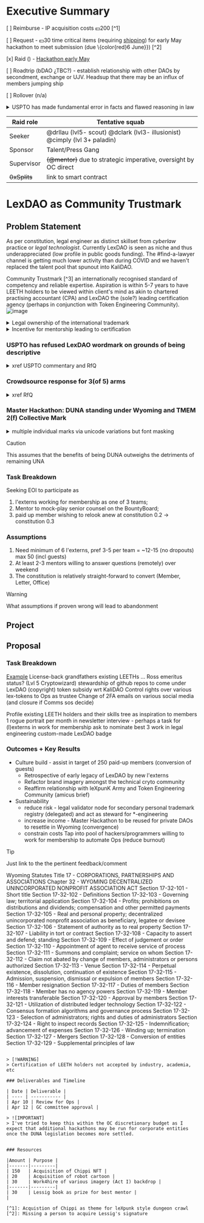 # Executive Summary
<!-- as per gitbook [page](https://gitbook.lexdao.net/untitled/grants-committee-charter/grant-proposals) -->

<!-- these are not necessarily exclusive -->

[ ] Reimburse - IP acquisition costs 💵200 [^1] 

[ ] Request - 💵30 time critical items (requiring [shipping](https://www.barnesandnoble.com/w/code-lawrence-lessig/1125858146)) for early May hackathon to meet submission (due \\{color{red}6 June}}) [^2]

[x] Raid () - [Hackathon early May](https://github.com/drllau/hackathon-)
<!-- for non-raids you can ignore the details and just have summary lines -->

[ ] Roadtrip (bDAO ¿TBC?) - establish relationship with other DAOs by secondment, exchange or UJV. Headsup that there may be an influx of members jumping ship

[ ] Rollover (n/a)

<details>
<summary>USPTO has made fundamental error in facts and flawed reasoning in law</summary>

![image](https://github.com/lexDAO/LexDAO-Official-Policies/assets/14944510/08edc08e-0d21-4378-9567-17ac7a5ca93a)


The target audience is decision makers on RetroPGF whilst beneficiaries are the public at large. Hence their search domain ignored the cryptopunk subculture where LexDAO has symbolic, suggestive, and functional traits.
![image](https://github.com/lexDAO/DAO-Proposals/assets/14944510/05bb959d-b1ec-41df-a364-4a85659cbf9b)

</details>

| Raid role | Tentative squab |
|-----------|-----------------|
| Seeker    | @drllau (lvl5- scout) @dclark (lvl3- illusionist) @cimply (lvl 3+ paladin) |
| Sponsor   | Talent/Press Gang |
| Supervisor | ~~(@mentor)~~ due to strategic imperative, oversight by OC direct|
| ~~0xSplits~~ | link to smart contract |
<!-- remove the ~~ if any of the options apply, supervisor for (l)externs -->

# LexDAO as Community Trustmark

## Problem Statement

As per constitution, legal engineer as distinct skillset from _cyberlaw_ practice or _legal technologist_. Currently LexDAO is seen as niche and thus underappreciated (low profile in public goods funding). The #find-a-lawyer channel is getting much lower activity than during COVID and we haven't replaced the talent pool that spunout into KaliDAO.

Community Trustmark [^3] an internationally recognised standard of competency and reliable expertise. Aspiration is within 5-7 years to have LEETH holders to be viewed within client's mind as akin to chartered practising accountant (CPA) and LexDAO the (sole?) leading certification agency (perhaps in conjunction with Token Engineering Community).
![image](https://github.com/lexDAO/DAO-Proposals/assets/14944510/be835e2c-7f58-4706-beb3-6c6f19c5e71e)

<details>
<summary>Legal ownership of the international trademark</summary>
1. USPTO registered trademark

2. WIPO Madrid submission under LexDAO LLC

3. Sale/license-back DAO LLC ↔ (Wyoming) LexDAO
</details>

<details>
<summary>Incentive for mentorship leading to certification</summary><br>
Law firms have summer internship and courts clerkship. As a **practice**, we should expose members to web3 processes via the mentor-apprenticeship model and peer recognition of skills. As we can't offer salary nor significance (in administrating justice), we default to satisfaction in being on peripheral of emerging institutions (Ethereum Cat Herder standards formation) or exposure to thought leadership (Ross Ricardian contracts). We also need to point out the demand for H-shaped skills by cultivating a talent pipeline (which law firms can outsource tasks) or a safe haven for transitional members to build up solo-practices (rogue gallery) with priority referral in #find-a-lawyer channel. 
</details>

### USPTO has refused LexDAO wordmark on grounds of being descriptive

<details>
<summary>xref USPTO commentary and RfQ</summary><br>
- timeline is tight (6 Jun hard as extension already granted)
	
- need sale/licenseback from Ross,
- 
- ratification from LEETH holders (75% supramajority)
</details>

### Crowdsource response for 3(of 5) arms 
<details>
<summary>xref RfQ</summary><br>
- easier to forcefeed legal philosophy to mid-age developers than teach coding;
	
- arms race in AI acquisition will strand laggard law firms
- 
- seek sponsorship from existing law firms with Legal Engineering practice
</details>

### Master Hackathon: DUNA standing under Wyoming and TMEM 2(f) Collective Mark

<details>
<summary>multiple individual marks via unicode variations but font masking</summary>
<br>

LexDAO (without fancy emoji) as a umbrella IP for arbitrary pods.
Members obtaining LEETH-a| (1st gen bar-rogue, 2nd gen neo-class)

- current good practice is a Panama combined foundation + company
- functionally equivalent to DUNA + offshore "Office" (rep/proj Office)
- Corporate Transparency Act does not apply to DUNA - run subsequent HOW2 reflag hackathons
- opportunity to host conversation wrt grandfathering in LEETH and new skill-tree
</details>

> [!CAUTION]
> This assumes that the benefits of being DUNA outweighs the detriments of remaining UNA


### Task Breakdown
Seeking EOI to participate as

1. l'externs working for membership as one of 3 teams;
2. Mentor to mock-play senior counsel on the BountyBoard;
3. paid up member wishing to relook anew at constitution 0.2 -> constitution 0.3 

### Assumptions

1. Need minimum of 6 l'externs, pref 3-5 per team = ~12-15 (no dropouts) max 50 (incl guests)
2. At least 2-3 mentors willing to answer questions (remotely) over weekend
3. The constitution is relatively straight-forward to convert (Member, Letter, Office)

> [!WARNING]
> What assumptions if proven wrong will lead to abandonment

## Project
## Proposal

### Task Breakdown
<!-- Graphic form is easier to grok, details in github project-->
[Example](https://docs.github.com/en/get-started/writing-on-github/working-with-advanced-formatting/creating-diagrams)
	License-back grandfathers existing LEETHs ... Ross emeritus status? (Lvl 5 Cryptowizard) 
	stewardship of github repos to come under LexDAO (copyright)
	token subsidy wrt KaliDAO
	Control rights over various lex-tokens to Ops as trustee 
	Change of 2FA emails on various social media (and closure if Comms sos decide)

Profile existing LEETH holders and their skills tree as inspiration to members
	1 rogue portrait per month in newsletter
	interview - perhaps a task for (l)externs in work for membership
	ask to nominate best 3 work in legal engineering
	custom-made LexDAO badge

### Outcomes + Key Results 

+ Culture build - assist in target of 250 paid-up members (conversion of guests)
  + Retrospective of early legacy of LexDAO by new l'externs
  + Refactor brand imagery amongst the technical cryto community
  + Reaffirm relationship with leXpunK Army and Token Engineering Community (amicus brief)
+ Sustainability
  + reduce risk - legal validator node for secondary personal trademark registry (delegated) and act as steward for *-engineering 
  + increase income - Master Hackathon to be reused for private DAOs to resettle in Wyoming (convergence)
  + constrain costs Tap into pool of hackers/programmers willing to work for membership to automate Ops (reduce burnout)

> [!TIP]
> Just link to the the pertinent feedback/comment

Wyoming Statutes
Title 17 - CORPORATIONS, PARTNERSHIPS AND ASSOCIATIONS
Chapter 32 - WYOMING DECENTRALIZED UNINCORPORATED NONPROFIT ASSOCIATION ACT
Section 17-32-101 - Short title
Section 17-32-102 - Definitions
Section 17-32-103 - Governing law; territorial application
Section 17-32-104 - Profits; prohibitions on distributions and dividends; compensation and other permitted payments
Section 17-32-105 - Real and personal property; decentralized unincorporated nonprofit association as beneficiary, legatee or devisee
Section 17-32-106 - Statement of authority as to real property
Section 17-32-107 - Liability in tort or contract
Section 17-32-108 - Capacity to assert and defend; standing
Section 17-32-109 - Effect of judgement or order
Section 17-32-110 - Appointment of agent to receive service of process
Section 17-32-111 - Summons and complaint; service on whom
Section 17-32-112 - Claim not abated by change of members, administrators or persons authorized
Section 17-32-113 - Venue
Section 17-32-114 - Perpetual existence, dissolution, continuation of existence
Section 17-32-115 - Admission, suspension, dismissal or expulsion of members
Section 17-32-116 - Member resignation
Section 17-32-117 - Duties of members
Section 17-32-118 - Member has no agency powers
Section 17-32-119 - Member interests transferable
Section 17-32-120 - Approval by members
Section 17-32-121 - Utilization of distributed ledger technology
Section 17-32-122 - Consensus formation algorithms and governance process
Section 17-32-123 - Selection of administrators; rights and duties of administrators
Section 17-32-124 - Right to inspect records
Section 17-32-125 - Indemnification; advancement of expenses
Section 17-32-126 - Winding up; termination
Section 17-32-127 - Mergers
Section 17-32-128 - Conversion of entities
Section 17-32-129 - Supplemental principles of law
```

> [!WARNING]
> Certification of LEETH holders not accepted by industry, academia, etc

### Deliverables and Timeline

| Date | Deliverable |
| ---- | ----------- |
| Apr 10 | Review for Ops |
| Apr 12 | GC committee approval |

> ![IMPORTANT]
> I've tried to keep this within the OC discretionary budget as I expect that additional hackathons may be run for corporate entities once the DUNA legislation becomes more settled.


### Resources

|Amount | Purpose |
|-------|---------|
| 150	| Acquisition of Chippi NFT |
| 20	| Acquisition of robot cartoon |
| 30 	| Work4hire of various imagery (Act I) backdrop |
|-------|---------|
| 30	| Lessig book as prize for best mentor |
| 

[^1]: Acquistion of Chippi as theme for leXpunk style dungeon crawl
[^2]: Missing a person to acquire Lessig's signature






